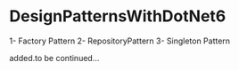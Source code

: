 # DesignPatternsWithDotNet6

1- Factory Pattern
2- RepositoryPattern
3- Singleton Pattern

added.to be continued...
